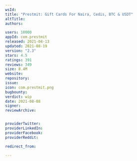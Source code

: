 ```yaml
---
wsId: 
title: "Prestmit: Gift Cards For Naira, Cedis, BTC & USDT"
altTitle: 
authors:

users: 10000
appId: com.prestmit
released: 2021-04-13
updated: 2021-08-19
version: "2.3"
stars: 4.5
ratings: 391
reviews: 349
size: 8.4M
website: 
repository: 
issue: 
icon: com.prestmit.png
bugbounty: 
verdict: wip
date: 2021-08-08
signer: 
reviewArchive:


providerTwitter: 
providerLinkedIn: 
providerFacebook: 
providerReddit: 

redirect_from:

---
```



